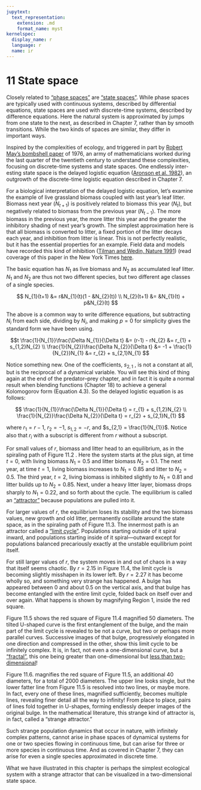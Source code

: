 ```yaml
---
jupytext:
  text_representation:
    extension: .md
    format_name: myst
kernelspec:
  display_name: r
  language: r
  name: ir
---
```


# 11 State space

Closely related to [“phase spaces”](https://en.wikipedia.org/wiki/Phase_space) are [“state spaces”](https://en.wikipedia.org/wiki/State_space). While phase spaces are typically used with continuous systems, described by differential equations, state spaces are used with discrete-time systems, described by difference equations. Here the natural system is approximated by jumps from one state to the next, as described in Chapter 7, rather than by smooth transitions. While the two kinds of spaces are similar, they differ in important ways.

Inspired by the complexities of ecology, and triggered in part by [Robert May’s bombshell paper](http://abel.harvard.edu/archive/118r_spring_05/docs/may.pdf) of 1976, an army of mathematicians worked during the last quarter of the twentieth century to understand these complexities, focusing on discrete-time systems and state spaces. One endlessly inter- esting state space is the delayed logistic equation ([Aronson et al. 1982](https://www.researchgate.net/profile/Donald-Aronson/publication/38329204_Bifurcations_from_an_Invariant_Circle_for_Two-Parameter_Families_of_Maps_of_the_Plane_A_Computer-Assisted_Study/links/551c18b80cf2fe6cbf7661ec/Bifurcations-from-an-Invariant-Circle-for-Two-Parameter-Families-of-Maps-of-the-Plane-A-Computer-Assisted-Study.pdf)), an outgrowth of the discrete-time logistic equation described in Chapter 7.

For a biological interpretation of the delayed logistic equation, let’s examine the example of live grassland biomass coupled with last year’s leaf litter. Biomass next year ($N_{t+1}$) is positively related to biomass this year ($N_{t}$), but negatively related to biomass from the previous year ($N_{t−1}$). The more biomass in the previous year, the more litter this year and the greater the inhibitory shading of next year’s growth. The simplest approximation here is that all biomass is converted to litter, a fixed portion of the litter decays each year, and inhibition from litter is linear. This is not perfectly realistic, but it has the essential properties for an example. Field data and models have recorded this kind of inhibition ([Tilman and Wedin, Nature 1991](https://www.cedarcreek.umn.edu/biblio/fulltext/t1186.pdf)) (read coverage of this paper in the New York Times [here](https://www.nytimes.com/1991/10/22/news/balance-of-nature-what-balance-is-that.html?pagewanted=all).

The basic equation has $N_{1}$ as live biomass and $N_{2}$ as accumulated leaf litter. $N_{1}$ and $N_{2}$ are thus not two different species, but two different age classes of a single species.

$$
N_{1}(t+1) &= r&N_{1}(t)(1 - &N_{2}(t)) \\
N_{2}(t+1) &=  &N_{1}(t) +  p&N_{2}(t)
$$

The above is a common way to write difference equations, but subtracting $N_{i}$ from each side, dividing by $N_{i}$, and making $p = 0$ for simplicity gives the standard form we have been using.

$$t
\frac{1}{N_{1}}\frac{\Delta N_{1}}{\Delta t} &= (r-1) - rN_{2} &= r_{1} + s_{1,2}N_{2} \\
\frac{1}{N_{2}}\frac{\Delta N_{2}}{\Delta t} &= -1 + \frac{1}{N_{2}}N_{1} &= r_{2} + s_{2,1}N_{1}
$$

Notice something new. One of the coefficients, $s_{2,1}$ , is not a constant at all, but is the reciprocal of a dynamical variable. You will see this kind of thing again at the end of the predator–prey chapter, and in fact it is quite a normal result when blending functions (Chapter 18) to achieve a general Kolomogorov form (Equation 4.3). So the delayed logistic equation is as follows:

$$
\frac{1}{N_{1}}\frac{\Delta N_{1}}{\Delta t} = r_{1} + s_{1,2}N_{2} \\
\frac{1}{N_{2}}\frac{\Delta N_{2}}{\Delta t} = r_{2} + s_{2,1}N_{1}
$$

where $r_{1} = r-1$, $r_{2} = -1$, $s_{1,2} = -r$, and $s_{2,1} = \frac{1}{N_{1}}$. Notice also that $r_{i}$ with a subscript is different from $r$ without a subscript.

For small values of $r$, biomass and litter head to an equilibrium, as in the spiraling path of Figure 11.2 . Here the system starts at the plus sign, at time $t = 0$, with living biomass $N_{1} = 0.5$ and litter biomass $N_{2} = 0.1$. The next year, at time $t = 1$, living biomass increases to $N_{1} = 0.85$ and litter to $N_{2} = 0.5$. The third year, $t = 2$, living biomass is inhibited slightly to $N_{1} = 0.81$ and litter builds up to $N_{2} = 0.85$. Next, under a heavy litter layer, biomass drops sharply to $N_{1} = 0.22$, and so forth about the cycle. The equilibrium is called an [“attractor”](https://en.wikipedia.org/wiki/Attractor) because populations are pulled into it.

For larger values of $r$, the equilibrium loses its stability and the two biomass values, new growth and old litter, permanently oscillate around the state space, as in the spiraling path of Figure 11.3. The innermost path is an attractor called a [“limit cycle”](https://en.wikipedia.org/wiki/Limit_cycle). Populations starting outside of it spiral inward, and populations starting inside of it spiral&mdash;outward except for populations balanced precariously exactly at the unstable equilibrium point itself.

For still larger values of $r$, the system moves in and out of chaos in a way that itself seems chaotic. By $r = 2.15$ in Figure 11.4, the limit cycle is becoming slightly misshapen in its lower left. By $r = 2.27$ it has become wholly so, and something very strange has happened. A bulge has appeared between $0$ and about $0.5$ on the vertical axis, and that bulge has become entangled with the entire limit cycle, folded back on itself over and over again. What happens is shown by magnifying Region 1, inside the red square.

Figure 11.5 shows the red square of Figure 11.4 magnified 50 diameters. The tilted U-shaped curve is the first entanglement of the bulge, and the main part of the limit cycle is revealed to be not a curve, but two or perhaps more parallel curves. Successive images of that bulge, progressively elongated in one direction and compressed in the other, show this limit cycle to be infinitely complex. It is, in fact, not even a one-dimensional curve, but a [“fractal”](https://en.wikipedia.org/wiki/Fractal), this one being greater than one-dimensional but [less than two-dimensional](https://en.wikipedia.org/wiki/List_of_fractals_by_Hausdorff_dimension)!

Figure 11.6. magnifies the red square of Figure 11.5, an additional 40 diameters, for a total of 2000 diameters. The upper line looks single, but the lower fatter line from Figure 11.5 is resolved into two lines, or maybe more. In fact, every one of these lines, magnified sufficiently, becomes multiple lines, revealing finer detail all the way to infinity! From place to place, pairs of lines fold together in U-shapes, forming endlessly deeper images of the original bulge. In the mathematical literature, this strange kind of attractor is, in fact, called a “strange attractor.”

Such strange population dynamics that occur in nature, with infinitely complex patterns, cannot arise in phase spaces of dynamical systems for one or two species flowing in continuous time, but can arise for three or more species in continuous time. And as covered in Chapter 7, they can arise for even a single species approximated in discrete time.

What we have illustrated in this chapter is perhaps the simplest ecological system with a strange attractor that can be visualized in a two-dimensional state space.
